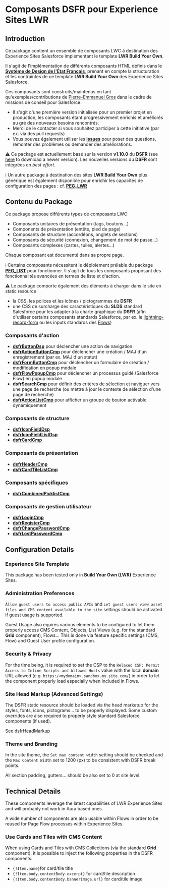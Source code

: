 # Composants **DSFR** pour Experience Sites LWR

## Introduction

Ce package contient un ensemble de composants LWC à destination des Experience Sites Salesforce implémentant le template **LWR Build Your Own**.

Il s'agit de l'implémentation de différents composants HTML définis dans le **[Système de Design de l'État Français](https://www.systeme-de-design.gouv.fr/)**, prenant en compte la structuration et les contraintes de ce template **LWR Build Your Own** des Experience Sites Salesforce.

Ces composants sont construits/maintenus en tant qu'exemples/contributions de [Pierre-Emmanuel Gros](https://github.com/pegros) dans le cadre de missions de conseil pour Salesforce.
* Il s'agit d'une première version initialisée pour un premier projet en production, les composants étant progressivement enrichis et améliorés au gré des nouveaux besoins rencontrés.
* Merci de le contacter si vous souhaitez participer à cette initiative (par ex. via des pull requests)
* Vous pouvez également utiliser les **[issues](https://github.com/pegros/DSFR_LWR/issues)** pour poser des questions, remonter des problèmes ou demander des améliorations.

⚠️ Ce package est actuellement basé sur la version **v1.10.0** du **DSFR** (see [here](https://www.systeme-de-design.gouv.fr/comment-utiliser-le-dsfr/developpeurs/prise-en-main-du-dsfr) to download a newer version). Les nouvelles versions du **DSFR** sont intégrées en _best effort_. 

ℹ️ Un autre package à destination des sites **LWR Build Your Own**  plus générique est également disponible pour enrichir les capacités de configuration des pages : cf. **[PEG_LWR](https://github.com/pegros/PEG_LWR)**

## Contenu du Package

Ce package propose différents types de composants LWC:
* Composants unitaires de présentation (tags, boutons...)
* Components de présentation (entête, pied de page)
* Composants de structure (accordéons, onglets de sections)
* Composants de sécurité (connexion, changement de mot de passe...)
* Composants complexes (cartes, tuiles, alertes...)

Chaque composant est documenté dans sa propre page.

ℹ️ Certains composants nécessitent le déploiement prélable du package **[PEG_LIST](https://github.com/pegros/PEG_LIST)** pour fonctionner. Il s'agit de tous les composants proposant des fonctionnalités avancées en termes de liste et d'action.

⚠️ Le package comporte également des éléments à charger dans le site en static resource
* la CSS, les polices et les icônes / pictogrammes du **DSFR**
* une CSS de surcharge des caractéristiques du **SLDS** standard Salesforce pour les adapter à la charte graphique du **DSFR** (afin d'utiliser certains composants standards Salesforce, par ex. le [lightning-record-form](https://developer.salesforce.com/docs/component-library/bundle/lightning-record-form/documentation) ou les inputs standards des [Flows](https://help.salesforce.com/s/articleView?id=sf.flow_ref_elements_screencmp.htm))


### Composants d'action

* **[dsfrButtonDsp](/help/dsfrButtonDsp.md)** pour déclencher une action de navigation
* **[dsfrActionButtonCmp](/help/dsfrActionButtonCmp.md)** pour déclencher une création / MAJ d'un enregistrement (par ex. MAJ d'un statut)
* **[dsfrFormButtonCmp](/help/dsfrFormButtonCmp.md)** pour déclencher un formulaire de création / modification en popup modale
* **[dsfrFlowPopupCmp](/help/dsfrFlowPopupCmp.md)** pour déclencher un processus guidé (Salesforce Flow) en popup modale
* **[dsfrSearchCmp](/help/dsfrSearchCmp.md)** pour définir des critères de sélection
et naviguer vers une page de recherche (ou mettre à jour le contexte de sélection d'une
page de recherche)
* **[dsfrActionListCmp](/help/dsfrActionListCmp.md)** pour afficher un groupe de bouton activable dynamiquement

### Composants de structure

* **[dsfrIconFieldDsp](/help/dsfrIconFieldDsp.md)**
* **[dsfrIconFieldListDsp](/help/dsfrIconFieldListDsp.md)**
* **[dsfrCardCmp](/help/dsfrCardCmp.md)**


### Composants de présentation

* **[dsfrHeaderCmp](/help/dsfrHeaderCmp.md)**
* **[dsfrCardTileListCmp](/help/dsfrCardTileListCmp.md)**

### Composants spécifiques

* **[dsfrCombinedPicklistCmp](/help/dsfrCombinedPicklistCmp.md)**

### Composants de gestion utilisateur

* **[dsfrLoginCmp](/help/dsfrLogin.md)**
* **[dsfrRegisterCmp](/help/dsfrLogin.md)**
* **[dsfrChangePasswordCmp](/help/dsfrLogin.md)**
* **[dsfrLostPasswordCmp](/help/dsfrLogin.md)**

## Configuration Details

### Experience Site Template

This package has been tested only in **Build Your Own (LWR)**
Experience Sites.

### Administration Preferences

`Àllow guest users to access public APIs` and
`Let guest users view asset files and CMS content available to the site`
settings should be activated if guest usage is supported.

Guest Usage also equires various elements to be configured to let them
properly access CMS Content, Objects, List Views (e.g. for the standard
**Grid** component), Flows... This is done via feature specific settings
(CMS, Flow) and Guest User profile configuration.

### Security & Privacy

For the time being, it is required to set the CSP to the
`Relaxed CSP: Permit Access to Inline Scripts and Allowed Hosts` value
with the local **domain** URL allowed (e.g. `https:/<mydomain>.sandbox.my.site.com/`)
in order to let the component properly load especially when included in Flows.

### Site Head Markup (Advanced Settings)

The DSFR static resource should be loaded via the head marketup for the styles, fonts, icons,
pictograms... to be properly displayed. Some custom overrides are also required to properly
style standard Salesforce components (if used).

See [dsfrHeadMarkup](/help/dsfrHeadMarkup.md)

### Theme and Branding

In the site theme, the `Set max content width` setting should be checked and the
`Max Content Width` set to 1200 (px) to be consistent with DSFR break points.

All section padding, gutters... should be also set to 0 at site level.

## Technical Details

These components leverage the latest capabilities of LWR Experience Sites and will probably not
work in Aura based ones.

A wide number of components are also usable within Flows in order to be reused for 
Page Flow processes within Experience Sites.

### Use Cards and Tiles with CMS Content

When using Cards and Tiles with CMS Collections (via the standard **Grid** component), it is possible 
to inject the following properties in the DSFR components:
* `{!Item.name}`for card/tile title
* `{!Item.body.contentBody.excerpt}` for card/tile description
* `{!Item.body.contentBody.bannerImage.url}` for card/tile image

